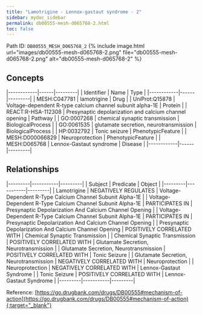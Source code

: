 ```yaml
---
title: "Lamotrigine - Lennox-gastaut syndrome - 2"
sidebar: mydoc_sidebar
permalink: db00555-mesh-d065768-2.html
toc: false 
---
```



Path ID: `DB00555_MESH_D065768_2`
{% include image.html url="images/db00555-mesh-d065768-2.png" file="db00555-mesh-d065768-2.png" alt="db00555-mesh-d065768-2" %}

## Concepts

|------------|------|---------|
| Identifier | Name | Type    |
|------------|------|---------|
| MESH:C047781 | lamotrigine | Drug |
| UniProt:Q15878 | Voltage-dependent R-type calcium channel subunit alpha-1E | Protein |
| REACT:R-HSA-112308 | Presynaptic depolarization and calcium channel opening | Pathway |
| GO:0007268 | chemical synaptic transmission | BiologicalProcess |
| GO:0061535 | glutamate secretion, neurotransmission | BiologicalProcess |
| HP:0032792 | Tonic seizure | PhenotypicFeature |
| MESH:D000066829 | Neuroprotection | PhenotypicFeature |
| MESH:D065768 | Lennox-Gastaut syndrome | Disease |
|------------|------|---------|

## Relationships

|---------|-----------|---------|
| Subject | Predicate | Object  |
|---------|-----------|---------|
| Lamotrigine | NEGATIVELY REGULATES | Voltage-Dependent R-Type Calcium Channel Subunit Alpha-1E |
| Voltage-Dependent R-Type Calcium Channel Subunit Alpha-1E | PARTICIPATES IN | Presynaptic Depolarization And Calcium Channel Opening |
| Voltage-Dependent R-Type Calcium Channel Subunit Alpha-1E | PARTICIPATES IN | Presynaptic Depolarization And Calcium Channel Opening |
| Presynaptic Depolarization And Calcium Channel Opening | POSITIVELY CORRELATED WITH | Chemical Synaptic Transmission |
| Chemical Synaptic Transmission | POSITIVELY CORRELATED WITH | Glutamate Secretion, Neurotransmission |
| Glutamate Secretion, Neurotransmission | POSITIVELY CORRELATED WITH | Tonic Seizure |
| Glutamate Secretion, Neurotransmission | NEGATIVELY CORRELATED WITH | Neuroprotection |
| Neuroprotection | NEGATIVELY CORRELATED WITH | Lennox-Gastaut Syndrome |
| Tonic Seizure | POSITIVELY CORRELATED WITH | Lennox-Gastaut Syndrome |
|---------|-----------|---------|

Reference: [https://go.drugbank.com/drugs/DB00555#mechanism-of-action](https://go.drugbank.com/drugs/DB00555#mechanism-of-action){:target="_blank"}
